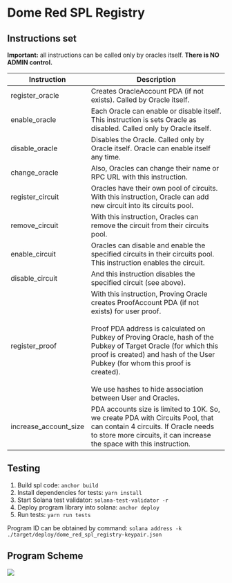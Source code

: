 # Dome Red SPL Registry

## Instructions set

**Important:** all instructions can be called only by oracles itself. **There is NO ADMIN control.**

| Instruction           | Description                                                                                                                                                                                                                                                                                                                                                                                                                                                                                                                                                                |
|-----------------------|----------------------------------------------------------------------------------------------------------------------------------------------------------------------------------------------------------------------------------------------------------------------------------------------------------------------------------------------------------------------------------------------------------------------------------------------------------------------------------------------------------------------------------------------------------------------------|
| register_oracle       | Creates OracleAccount PDA (if not exists). Called by Oracle itself.                                                                                                                                                                                                                                                                                                                                                                                                                                                                                                        |
| enable_oracle         | Each Oracle can enable or disable itself. This instruction is sets Oracle as disabled. Called only by Oracle itself.                                                                                                                                                                                                                                                                                                                                                                                                                                                       |
| disable_oracle        | Disables the Oracle. Called only by Oracle itself. Oracle can enable itself any time.                                                                                                                                                                                                                                                                                                                                                                                                                                                                                      |
| change_oracle         | Also, Oracles can change their name or RPC URL with this instruction.                                                                                                                                                                                                                                                                                                                                                                                                                                                                                                      |
| register_circuit      | Oracles have their own pool of circuits. With this instruction, Oracle can add new circuit into its circuits pool.                                                                                                                                                                                                                                                                                                                                                                                                                                                         |
| remove_circuit        | With this instruction, Oracles can remove the circuit from their circuits pool.                                                                                                                                                                                                                                                                                                                                                                                                                                                                                            |
| enable_circuit        | Oracles can disable and enable the specified circuits in their circuits pool. This instruction enables the circuit.                                                                                                                                                                                                                                                                                                                                                                                                                                                        |
| disable_circuit       | And this instruction disables the specified circuit (see above).                                                                                                                                                                                                                                                                                                                                                                                                                                                                                                           | 
| register_proof        | With this instruction, Proving Oracle creates ProofAccount PDA (if not exists) for user proof.<br><br>Proof PDA address is calculated on Pubkey of Proving Oracle, hash of the Pubkey of Target Oracle (for which this proof is created) and hash of the User Pubkey (for whom this proof is created).<br><br>We use hashes to hide association between User and Oracles.                                                                                                                                                                                                  |
| increase_account_size | PDA accounts size is limited to 10K. So, we create PDA with Circuits Pool, that can contain 4 circuits. If Oracle needs to store more circuits, it can increase the space with this instruction. |

## Testing

1. Build spl code: `anchor build`
2. Install dependencies for tests: `yarn install`
3. Start Solana test validator: `solana-test-validator -r`
4. Deploy program library into solana: `anchor deploy`
5. Run tests: `yarn run tests`

Program ID can be obtained by command: `solana address -k ./target/deploy/dome_red_spl_registry-keypair.json`

## Program Scheme

![](https://www.plantuml.com/plantuml/png/ZLR1Rjim3BthAuIUscQ-R9V1C8mMtM4xBLYtNGL5PbnXjXH8SjTqsBzFiUN2J1WjfqHyZ-GJAKg-yq6wCFGTspaRhB8TRsmFma4Z_AwBlwtsmUsh2BTEzZKZOLxo5PyMu8HrKdLmVPFXWf6R3YvXDjfVIbLFqhGP9Y5LQQS67Vv3xkqpPAbeMpagsbUEIykDNR3RB5KRvK1w458fEvWWl7w5wC5Oi2s49t3y3uliGGN-BONzEXQikfyyVCqmCCQTYbhoHzqQSESPSzwIhp_TLnES0fDn_JuQUf6EL_IQ_bIFexrcizR9vS6Qu6ota8hib59Ck53eSONMXxeliY8xaPKWZAt3IKSm1QLYNbgRBwddATIZVbqsaq0fnNbQjbgawmNw_-BkplvLJ54pOmFmZGt1zdpCMlAhISiLNoK7lXusls3Fa7ja5saGcp96i1s16zaVjXwSDYq1fw7qOXVTI_wGbcigs8flXdvNyk4Z0McZWvRTD8Edi8SWajIpU9HwtlcGcWBn3YA367-qg-K2bQ3aFq5L2QwFUIjku2M8H1OwRkEKqiA2OHfueKZRYCmi2fTD3aQNDCt0jJugGgAdfZKb7pwyHpPqe1O8Fae8IEV-64jL-_scaJWAYz6OBudyP8otoybWnFNdw-_IjH0mS3CYFpousS2MUPByQ9Z5loFmOTDfbI4yWzDRhMJGreYOWwRY2PeHUe0mYaVWhPX5SPivseMBC1gNurVfjYWm0JyX18vlxeYZfh4phtLHr1odpX2H19fNblWpOP4WIJldHtup7DofbuMnEp3Dq7V_0000)

<!--
//www.plantuml.com/plantuml/png/ZLR1Rjim3BthAuIUscQ-R9V1C8mMtM4xBLYtNGL5PbnXjXH8SjTqsBzFiUN2J1WjfqHyZ-GJAKg-yq6wCFGTspaRhB8TRsmFma4Z_AwBlwtsmUsh2BTEzZKZOLxo5PyMu8HrKdLmVPFXWf6R3YvXDjfVIbLFqhGP9Y5LQQS67Vv3xkqpPAbeMpagsbUEIykDNR3RB5KRvK1w458fEvWWl7w5wC5Oi2s49t3y3uliGGN-BONzEXQikfyyVCqmCCQTYbhoHzqQSESPSzwIhp_TLnES0fDn_JuQUf6EL_IQ_bIFexrcizR9vS6Qu6ota8hib59Ck53eSONMXxeliY8xaPKWZAt3IKSm1QLYNbgRBwddATIZVbqsaq0fnNbQjbgawmNw_-BkplvLJ54pOmFmZGt1zdpCMlAhISiLNoK7lXusls3Fa7ja5saGcp96i1s16zaVjXwSDYq1fw7qOXVTI_wGbcigs8flXdvNyk4Z0McZWvRTD8Edi8SWajIpU9HwtlcGcWBn3YA367-qg-K2bQ3aFq5L2QwFUIjku2M8H1OwRkEKqiA2OHfueKZRYCmi2fTD3aQNDCt0jJugGgAdfZKb7pwyHpPqe1O8Fae8IEV-64jL-_scaJWAYz6OBudyP8otoybWnFNdw-_IjH0mS3CYFpousS2MUPByQ9Z5loFmOTDfbI4yWzDRhMJGreYOWwRY2PeHUe0mYaVWhPX5SPivseMBC1gNurVfjYWm0JyX18vlxeYZfh4phtLHr1odpX2H19fNblWpOP4WIJldHtup7DofbuMnEp3Dq7V_0000

-->

